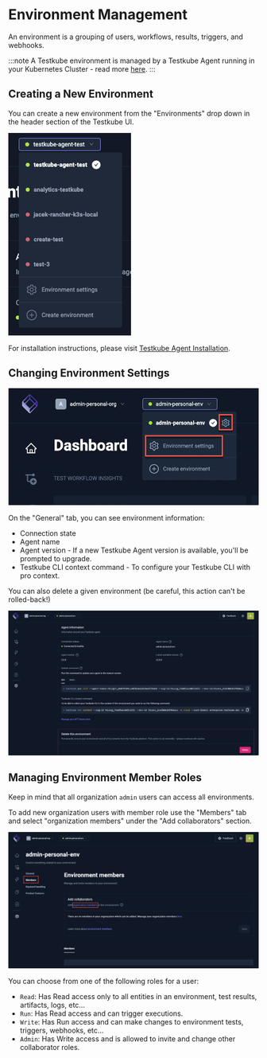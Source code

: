 # Environment Management

An environment is a grouping of users, workflows, results, triggers, and webhooks.

:::note
 A Testkube environment is managed by a Testkube Agent running in your Kubernetes Cluster - read more [here](../articles/architecture.md).
:::


## Creating a New Environment

You can create a new environment from the "Environments" drop down in the header section of the Testkube UI.

![env-drop-down](../../img/env-drop-down.png)

For installation instructions, please visit [Testkube Agent Installation][installing].

## Changing Environment Settings

![Environment Settings](../../img/environment-settings.png)

On the "General" tab, you can see environment information:

- Connection state
- Agent name
- Agent version - If a new Testkube Agent version is available, you'll be prompted to upgrade.
- Testkube CLI context command - To configure your Testkube CLI with pro context.

You can also delete a given environment (be careful, this action can't be rolled-back!)

![Environment Information](../../img/environment-information.png)

## Managing Environment Member Roles

Keep in mind that all organization `admin` users can access all environments.

To add new organization users with member role use the "Members" tab and select "organization members" under the "Add collaborators" section.

![Add Environment Members](../../img/add-environment-members.png)

You can choose from one of the following roles for a user:

- `Read`: Has Read access only to all entities in an environment, test results, artifacts, logs, etc...
- `Run`: Has Read access and can trigger executions.
- `Write`: Has Run access and can make changes to environment tests, triggers, webhooks, etc...
- `Admin`: Has Write access and is allowed to invite and change other collaborator roles.

[installing]: ../../articles/install/multi-cluster.md
